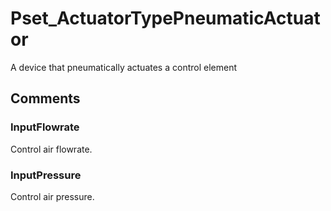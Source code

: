 # Pset_ActuatorTypePneumaticActuator

A device that pneumatically actuates a control element
<!-- end of short definition -->



## Comments

### InputFlowrate

Control air flowrate.

### InputPressure

Control air pressure.

